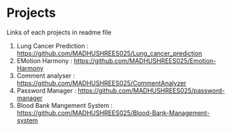 # Projects
Links of each projects in readme file
1. Lung Cancer Prediction : https://github.com/MADHUSHREES025/Lung_cancer_prediction
2. EMotion Harmony : https://github.com/MADHUSHREES025/Emotion-Harmony
3. Comment analyser : https://github.com/MADHUSHREES025/CommentAnalyzer
4. Password Manager : https://github.com/MADHUSHREES025/password-manager
5. Blood Bank Mangement System : https://github.com/MADHUSHREES025/Blood-Bank-Management-system
